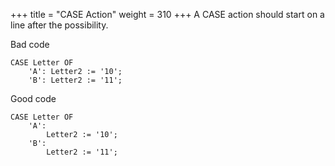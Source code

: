 +++
title = "CASE Action"
weight = 310
+++
A CASE action should start on a line after the possibility.

Bad code

```al
CASE Letter OF
    'A': Letter2 := '10';
    'B': Letter2 := '11';
```

Good code

```al
CASE Letter OF
    'A':
        Letter2 := '10';
    'B':
        Letter2 := '11';
```